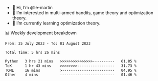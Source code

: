 - 👋 Hi, I’m @le-martin
- 👀 I’m interested in multi-armed bandits, game theory and optimization theory.
- 🌱 I’m currently learning optimization theory.
<!---- 💞️ I’m looking to collaborate on ...
- 📫 How to reach me ...-->

<!---
Tutorial for using WakaTime stats in GitHub profile: https://github.com/athul/waka-readme
-->

📊 Weekly development breakdown
<!--START_SECTION:waka-->

```txt
From: 25 July 2023 - To: 01 August 2023

Total Time: 5 hrs 26 mins

Python   3 hrs 21 mins   >>>>>>>>>>>>>>>----------   61.85 %
TeX      1 hr 43 mins    >>>>>>>>-----------------   31.73 %
TOML     16 mins         >------------------------   04.95 %
Other    4 mins          -------------------------   01.46 %
```

<!--END_SECTION:waka-->

<!---
le-martin/le-martin is a ✨ special ✨ repository because its `README.md` (this file) appears on your GitHub profile.
You can click the Preview link to take a look at your changes.
--->

